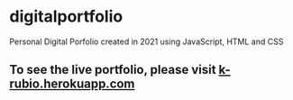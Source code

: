 # digitalportfolio
Personal Digital Porfolio created in 2021 using JavaScript, HTML and CSS
<!DOCTYPE html>
<html lang="en" data-color-mode="auto" data-light-theme="light" data-dark-theme="dark">
  <body>
    <h2>To see the live portfolio, please visit <a href="https://k-rubio.herokuapp.com">k-rubio.herokuapp.com</a></h2>
  </body>
</html>

